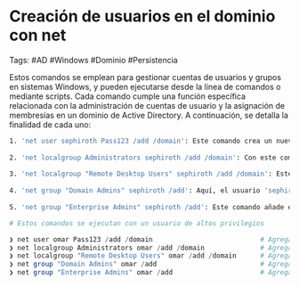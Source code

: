 # Creación de usuarios en el dominio con net

Tags: #AD #Windows #Dominio #Persistencia 

Estos comandos se emplean para gestionar cuentas de usuarios y grupos en sistemas Windows, y pueden ejecutarse desde la línea de comandos o mediante scripts. Cada comando cumple una función específica relacionada con la administración de cuentas de usuario y la asignación de membresías en un dominio de Active Directory. A continuación, se detalla la finalidad de cada uno:

```bash 
1. 'net user sephiroth Pass123 /add /domain': Este comando crea un nuevo usuario llamado 'sephiroth' en el dominio con la contraseña 'Pass123'. La opción '/add' indica que estamos añadiendo un nuevo usuario, y la opción '/domain' especifica que la operación debe ser realizada en el dominio en lugar de en la máquina local.
    
2. 'net localgroup Administrators sephiroth /add /domain': Con este comando, se añade el usuario 'sephiroth' al grupo de 'Administrators' del dominio. Esto otorgará al usuario 'sephiroth' todos los privilegios administrativos en todas las máquinas del dominio. La opción '/localgroup' se refiere a los grupos locales, aunque se use la opción '/domain' para afectar al grupo de administradores del dominio y no al de una máquina local específica.
    
3. 'net localgroup "Remote Desktop Users" sephiroth /add /domain': Este comando agrega el usuario 'sephiroth' al grupo 'Remote Desktop Users' en el dominio, permitiéndole iniciar sesión de forma remota a las máquinas del dominio que tienen habilitado y configurado el acceso remoto y que permitan a los miembros de este grupo conectarse.
    
4. 'net group "Domain Admins" sephiroth /add': Aquí, el usuario 'sephiroth' es añadido al grupo 'Domain Admins'. Los miembros de este grupo tienen permisos administrativos completos en todo el dominio, lo que les permite realizar cualquier acción en el dominio Active Directory. La falta de la opción '/domain' indica que este comando se debe ejecutar desde un controlador de dominio.
    
5. 'net group "Enterprise Admins" sephiroth /add': Este comando añade el usuario 'sephiroth' al grupo 'Enterprise Admins', que es un grupo a nivel de toda la empresa en un ambiente de bosque de Active Directory. Los miembros de este grupo tienen permisos para realizar cambios en toda la infraestructura del bosque, lo que incluye todos los dominios dentro del bosque. Este comando también debe ser ejecutado desde un controlador de dominio.
```

```powershell
# Estos comandos se ejecutan con un usuario de altos privilegios 

❯ net user omar Pass123 /add /domain                           # Agregar un usuario y su passwd al dominio 
❯ net localgroup Administrators omar /add /domain              # Agregar al grupo local de administrador
❯ net localgroup "Remote Desktop Users" omar /add /domain      # Agregar al grupo de RDP (Otra manera de tener persistencia)
❯ net group "Domain Admins" omar /add                          # Agregar al grupo de administradores del dominio
❯ net group "Enterprise Admins" omar /add                      # Agregar al grupo de enterprise admins 
```